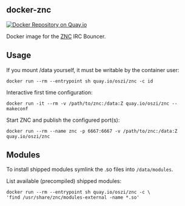 ## docker-znc

[![Docker Repository on Quay.io](https://quay.io/repository/oszi/znc/status "Docker Repository on Quay.io")](https://quay.io/repository/oszi/znc)

Docker image for the [ZNC](http://wiki.znc.in/ZNC) IRC Bouncer.

## Usage

If you mount /data yourself, it must be writable by the container user:

```
docker run --rm --entrypoint sh quay.io/oszi/znc -c id
```

Interactive first time configuration:

```
docker run -it --rm -v /path/to/znc:/data:Z quay.io/oszi/znc --makeconf
```

Start ZNC and publish the configured port(s):

```
docker run --rm --name znc -p 6667:6667 -v /path/to/znc:/data:Z quay.io/oszi/znc
```

## Modules

To install shipped modules symlink the .so files into `/data/modules`.

List available (precompiled) shipped modules:

```
docker run --rm --entrypoint sh quay.io/oszi/znc -c \
'find /usr/share/znc/modules-external -name *.so'
```
